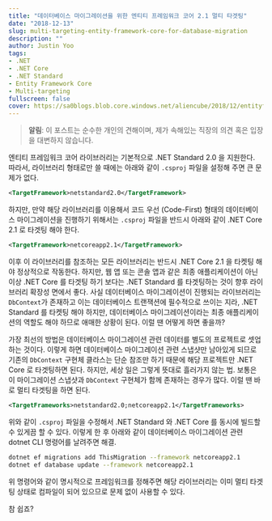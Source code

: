 ```yaml
---
title: "데이터베이스 마이그레이션을 위한 엔티티 프레임워크 코어 2.1 멀티 타겟팅"
date: "2018-12-13"
slug: multi-targeting-entity-framework-core-for-database-migration
description: ""
author: Justin Yoo
tags:
- .NET
- .NET Core
- .NET Standard
- Entity Framework Core
- Multi-targeting
fullscreen: false
cover: https://sa0blogs.blob.core.windows.net/aliencube/2018/12/entityframeworkcore-on-netcoreapp-and-netstandard-00.png
---
```


> **알림**: 이 포스트는 순수한 개인의 견해이며, 제가 속해있는 직장의 의견 혹은 입장을 대변하지 않습니다.

엔티티 프레임워크 코어 라이브러리는 기본적으로 .NET Standard 2.0 을 지원한다. 따라서, 라이브러리 형태로만 쓸 때에는 아래와 같이 `.csproj` 파일을 설정해 주면 큰 문제가 없다.

```xml
<TargetFramework>netstandard2.0</TargetFramework>

```

하지만, 만약 해당 라이브러리를 이용해서 코드 우선 (Code-First) 형태의 데이터베이스 마이그레이션을 진행하기 위해서는 `.csproj` 파일을 반드시 아래와 같이 .NET Core 2.1 로 타겟팅 해야 한다.

```xml
<TargetFramework>netcoreapp2.1</TargetFramework>

```

이후 이 라이브러리를 참조하는 모든 라이브러리는 반드시 .NET Core 2.1 을 타켓팅 해야 정상적으로 작동한다. 하지만, 웹 앱 또는 콘솔 앱과 같은 최종 애플리케이션이 아닌 이상 .NET Core 를 타겟팅 하기 보다는 .NET Standard 를 타겟팅하는 것이 향후 라이브러리 확장성 면에서 좋다. 사실 데이터베이스 마이그레이션이 진행되는 라이브러리는 `DbContext`가 존재하고 이는 데이터베이스 트랜잭션에 필수적으로 쓰이는 지라, .NET Standard 를 타켓팅 해야 하지만, 데이터베이스 마이그레이션이라는 최종 애플리케이션의 역할도 해야 하므로 애매한 상황이 된다. 이럴 땐 어떻게 하면 좋을까?

가장 최선의 방법은 데이터베이스 마이그레이션 관련 데이터를 별도의 프로젝트로 셋업하는 것이다. 이렇게 하면 데이터베이스 마이그레이션 관련 스냅샷만 남아있게 되므로 기존의 `DbContext` 구현체 클라스는 단순 참조만 하기 때문에 해당 프로젝트만 .NET Core 로 타겟팅하면 된다. 하지만, 세상 일은 그렇게 뜻대로 흘러가지 않는 법. 보통은 이 마이그레이션 스냅샷과 `DbContext` 구현체가 함께 존재하는 경우가 많다. 이럴 땐 바로 멀티 타겟팅을 하면 된다.

```xml
<TargetFrameworks>netstandard2.0;netcoreapp2.1</TargetFrameworks>

```

위와 같이 `.csproj` 파일을 수정해서 .NET Standard 와 .NET Core 를 동시에 빌드할 수 있게끔 할 수 있다. 이렇게 한 후 아래와 같이 데이터베이스 마이그레이션 관련 dotnet CLI 명령어를 날려주면 해결.

```bash
dotnet ef migrations add ThisMigration --framework netcoreapp2.1
dotnet ef database update --framework netcoreapp2.1

```

위 명령어와 같이 명시적으로 프레임워크를 정해주면 해당 라이브러리는 이미 멀티 타겟팅 상태로 컴파일이 되어 있으므로 문제 없이 사용할 수 있다.

참 쉽죠?
